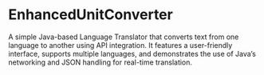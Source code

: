 # EnhancedUnitConverter
A simple Java-based Language Translator that converts text from one language to another using API integration. It features a user-friendly interface, supports multiple languages, and demonstrates the use of Java’s networking and JSON handling for real-time translation.
